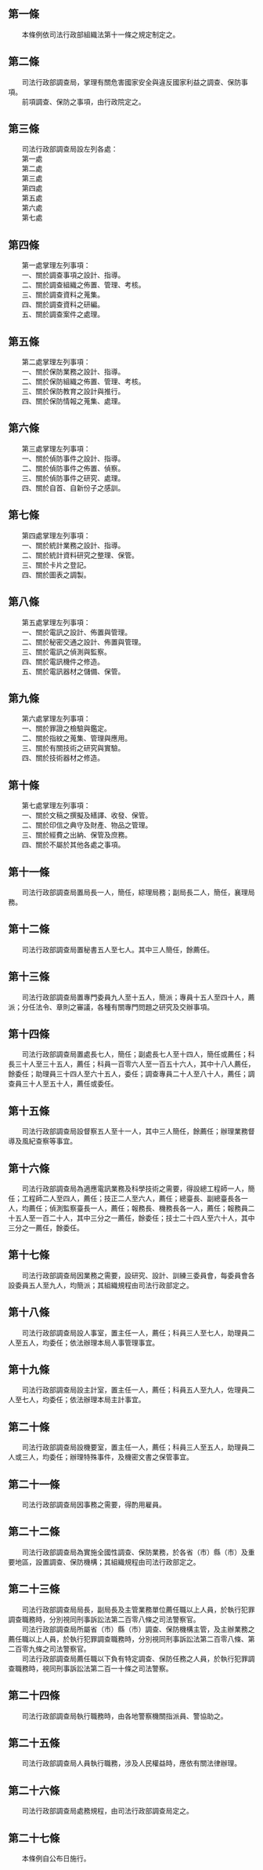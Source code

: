 第一條 
-------
　　本條例依司法行政部組織法第十一條之規定制定之。  


第二條 
-------
　　司法行政部調查局，掌理有關危害國家安全與違反國家利益之調查、保防事項。  
　　前項調查、保防之事項，由行政院定之。  


第三條 
-------
　　司法行政部調查局設左列各處：  
　　第一處  
　　第二處  
　　第三處  
　　第四處  
　　第五處  
　　第六處  
　　第七處  


第四條 
-------
　　第一處掌理左列事項：  
　　一、關於調查事項之設計、指導。  
　　二、關於調查組織之佈置、管理、考核。  
　　三、關於調查資料之蒐集。  
　　四、關於調查資料之研編。  
　　五、關於調查案件之處理。  


第五條 
-------
　　第二處掌理左列事項：  
　　一、關於保防業務之設計、指導。  
　　二、關於保防組織之佈置、管理、考核。  
　　三、關於保防教育之設計與推行。  
　　四、關於保防情報之蒐集、處理。  


第六條 
-------
　　第三處掌理左列事項：  
　　一、關於偵防事件之設計、指導。  
　　二、關於偵防事件之佈置、偵察。  
　　三、關於偵防事件之研究、處理。  
　　四、關於自首、自新份子之感訓。  


第七條 
-------
　　第四處掌理左列事項：  
　　一、關於統計業務之設計、指導。  
　　二、關於統計資料研究之整理、保管。  
　　三、關於卡片之登記。  
　　四、關於圖表之調製。  


第八條 
-------
　　第五處掌理左列事項：  
　　一、關於電訊之設計、佈置與管理。  
　　二、關於秘密交通之設計、佈置與管理。  
　　三、關於電訊之偵測與監察。  
　　四、關於電訊機件之修造。  
　　五、關於電訊器材之儲備、保管。  


第九條 
-------
　　第六處掌理左列事項：  
　　一、關於罪證之檢驗與鑑定。  
　　二、關於指紋之蒐集、管理與應用。  
　　三、關於有關技術之研究與實驗。  
　　四、關於技術器材之修造。  


第十條 
-------
　　第七處掌理左列事項：  
　　一、關於文稿之撰擬及繕譯、收發、保管。  
　　二、關於印信之典守及財產、物品之管理。  
　　三、關於經費之出納、保管及庶務。  
　　四、關於不屬於其他各處之事項。  


第十一條 
---------
　　司法行政部調查局置局長一人，簡任，綜理局務；副局長二人，簡任，襄理局務。  


第十二條 
---------
　　司法行政部調查局置秘書五人至七人。其中三人簡任，餘薦任。  


第十三條 
---------
　　司法行政部調查局置專門委員九人至十五人，簡派；專員十五人至四十人，薦派；分任法令、章則之審議，各種有關專門問題之研究及交辦事項。  


第十四條 
---------
　　司法行政部調查局置處長七人，簡任；副處長七人至十四人，簡任或薦任；科長三十人至三十五人，薦任；科員一百零六人至一百五十六人，其中十八人薦任，餘委任；助理員三十四人至六十五人，委任；調查專員二十人至八十人，薦任；調查員三十人至五十人，薦任或委任。  


第十五條 
---------
　　司法行政部調查局設督察五人至十一人，其中三人簡任，餘薦任；辦理業務督導及風紀查察等事宜。  


第十六條 
---------
　　司法行政部調查局為適應電訊業務及科學技術之需要，得設總工程師一人，簡任；工程師二人至四人，薦任；技正二人至六人，薦任；總臺長、副總臺長各一人，均薦任；偵測監察臺長一人，薦任；報務長、機務長各一人，薦任；報務員二十五人至一百二十人，其中三分之一薦任，餘委任；技士二十四人至六十人，其中三分之一薦任，餘委任。  


第十七條 
---------
　　司法行政部調查局因業務之需要，設研究、設計、訓練三委員會，每委員會各設委員五人至九人，均簡派；其組織規程由司法行政部定之。  


第十八條 
---------
　　司法行政部調查局設人事室，置主任一人，薦任；科員三人至七人，助理員二人至五人，均委任；依法辦理本局人事管理事宜。  


第十九條 
---------
　　司法行政部調查局設主計室，置主任一人，薦任；科員五人至九人，佐理員二人至七人，均委任；依法辦理本局主計事宜。  


第二十條 
---------
　　司法行政部調查局設機要室，置主任一人，薦任；科員三人至五人，助理員二人或三人，均委任；辦理特殊事件，及機密文書之保管事宜。  


第二十一條 
-----------
　　司法行政部調查局因事務之需要，得酌用雇員。  


第二十二條 
-----------
　　司法行政部調查局為實施全國性調查、保防業務，於各省（市）縣（市）及重要地區，設置調查、保防機構；其組織規程由司法行政部定之。  


第二十三條 
-----------
　　司法行政部調查局局長，副局長及主管業務單位薦任職以上人員，於執行犯罪調查職務時，分別視同刑事訴訟法第二百零八條之司法警察官。  
　　司法行政部調查局所屬省（市）縣（市）調查、保防機構主管，及主辦業務之薦任職以上人員，於執行犯罪調查職務時，分別視同刑事訴訟法第二百零八條、第二百零九條之司法警察官。  
　　司法行政部調查局薦任職以下負有特定調查、保防任務之人員，於執行犯罪調查職務時，視同刑事訴訟法第二百一十條之司法警察。  


第二十四條 
-----------
　　司法行政部調查局執行職務時，由各地警察機關指派員、警協助之。  


第二十五條 
-----------
　　司法行政部調查局人員執行職務，涉及人民權益時，應依有關法律辦理。  


第二十六條 
-----------
　　司法行政部調查局處務規程，由司法行政部調查局定之。  


第二十七條 
-----------
　　本條例自公布日施行。